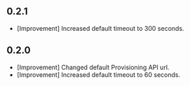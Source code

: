 ## 0.2.1

* [Improvement] Increased default timeout to 300 seconds.

## 0.2.0

* [Improvement] Changed default Provisioning API url.
* [Improvement] Increased default timeout to 60 seconds.
